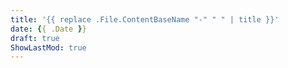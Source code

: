 ```yaml
---
title: '{{ replace .File.ContentBaseName "-" " " | title }}'
date: {{ .Date }}
draft: true
ShowLastMod: true
---
```

